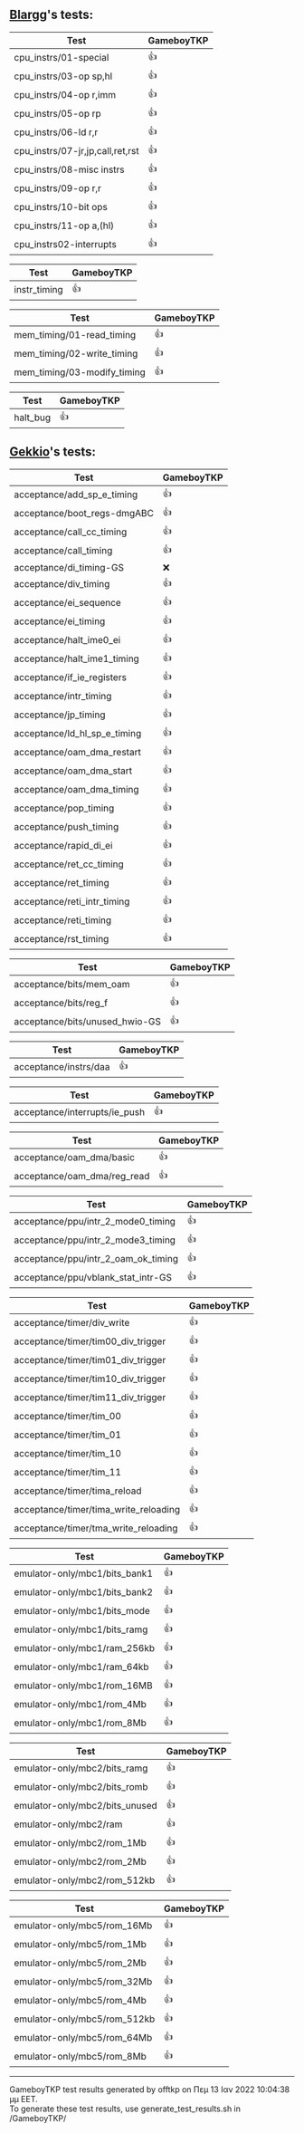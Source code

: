 ## [Blargg](https://github.com/gblargg)'s tests:    
| Test | GameboyTKP |
| -- | -- |
| cpu_instrs/01-special | :+1: |
| cpu_instrs/03-op sp,hl | :+1: |
| cpu_instrs/04-op r,imm | :+1: |
| cpu_instrs/05-op rp | :+1: |
| cpu_instrs/06-ld r,r | :+1: |
| cpu_instrs/07-jr,jp,call,ret,rst | :+1: |
| cpu_instrs/08-misc instrs | :+1: |
| cpu_instrs/09-op r,r | :+1: |
| cpu_instrs/10-bit ops | :+1: |
| cpu_instrs/11-op a,(hl) | :+1: |
| cpu_instrs02-interrupts | :+1: |

| Test | GameboyTKP |
| -- | -- |
| instr_timing | :+1: |

| Test | GameboyTKP |
| -- | -- |
| mem_timing/01-read_timing | :+1: |
| mem_timing/02-write_timing | :+1: |
| mem_timing/03-modify_timing | :+1: |

| Test | GameboyTKP |
| -- | -- |
| halt_bug | :+1: |

## [Gekkio](https://github.com/Gekkio)'s tests:    

| Test | GameboyTKP |
| -- | -- |
| acceptance/add_sp_e_timing | :+1: |
| acceptance/boot_regs-dmgABC | :+1: |
| acceptance/call_cc_timing | :+1: |
| acceptance/call_timing | :+1: |
| acceptance/di_timing-GS | :x: |
| acceptance/div_timing | :+1: |
| acceptance/ei_sequence | :+1: |
| acceptance/ei_timing | :+1: |
| acceptance/halt_ime0_ei | :+1: |
| acceptance/halt_ime1_timing | :+1: |
| acceptance/if_ie_registers | :+1: |
| acceptance/intr_timing | :+1: |
| acceptance/jp_timing | :+1: |
| acceptance/ld_hl_sp_e_timing | :+1: |
| acceptance/oam_dma_restart | :+1: |
| acceptance/oam_dma_start | :+1: |
| acceptance/oam_dma_timing | :+1: |
| acceptance/pop_timing | :+1: |
| acceptance/push_timing | :+1: |
| acceptance/rapid_di_ei | :+1: |
| acceptance/ret_cc_timing | :+1: |
| acceptance/ret_timing | :+1: |
| acceptance/reti_intr_timing | :+1: |
| acceptance/reti_timing | :+1: |
| acceptance/rst_timing | :+1: |

| Test | GameboyTKP |
| -- | -- |
| acceptance/bits/mem_oam | :+1: |
| acceptance/bits/reg_f | :+1: |
| acceptance/bits/unused_hwio-GS | :+1: |

| Test | GameboyTKP |
| -- | -- |
| acceptance/instrs/daa | :+1: |

| Test | GameboyTKP |
| -- | -- |
| acceptance/interrupts/ie_push | :+1: |

| Test | GameboyTKP |
| -- | -- |
| acceptance/oam_dma/basic | :+1: |
| acceptance/oam_dma/reg_read | :+1: |

| Test | GameboyTKP |
| -- | -- |
| acceptance/ppu/intr_2_mode0_timing | :+1: |
| acceptance/ppu/intr_2_mode3_timing | :+1: |
| acceptance/ppu/intr_2_oam_ok_timing | :+1: |
| acceptance/ppu/vblank_stat_intr-GS | :+1: |

| Test | GameboyTKP |
| -- | -- |
| acceptance/timer/div_write | :+1: |
| acceptance/timer/tim00_div_trigger | :+1: |
| acceptance/timer/tim01_div_trigger | :+1: |
| acceptance/timer/tim10_div_trigger | :+1: |
| acceptance/timer/tim11_div_trigger | :+1: |
| acceptance/timer/tim_00 | :+1: |
| acceptance/timer/tim_01 | :+1: |
| acceptance/timer/tim_10 | :+1: |
| acceptance/timer/tim_11 | :+1: |
| acceptance/timer/tima_reload | :+1: |
| acceptance/timer/tima_write_reloading | :+1: |
| acceptance/timer/tma_write_reloading | :+1: |

| Test | GameboyTKP |
| -- | -- |
| emulator-only/mbc1/bits_bank1 | :+1: |
| emulator-only/mbc1/bits_bank2 | :+1: |
| emulator-only/mbc1/bits_mode | :+1: |
| emulator-only/mbc1/bits_ramg | :+1: |
| emulator-only/mbc1/ram_256kb | :+1: |
| emulator-only/mbc1/ram_64kb | :+1: |
| emulator-only/mbc1/rom_16MB | :+1: |
| emulator-only/mbc1/rom_4Mb | :+1: |
| emulator-only/mbc1/rom_8Mb | :+1: |

| Test | GameboyTKP |
| -- | -- |
| emulator-only/mbc2/bits_ramg | :+1: |
| emulator-only/mbc2/bits_romb | :+1: |
| emulator-only/mbc2/bits_unused | :+1: |
| emulator-only/mbc2/ram | :+1: |
| emulator-only/mbc2/rom_1Mb | :+1: |
| emulator-only/mbc2/rom_2Mb | :+1: |
| emulator-only/mbc2/rom_512kb | :+1: |

| Test | GameboyTKP |
| -- | -- |
| emulator-only/mbc5/rom_16Mb | :+1: |
| emulator-only/mbc5/rom_1Mb | :+1: |
| emulator-only/mbc5/rom_2Mb | :+1: |
| emulator-only/mbc5/rom_32Mb | :+1: |
| emulator-only/mbc5/rom_4Mb | :+1: |
| emulator-only/mbc5/rom_512kb | :+1: |
| emulator-only/mbc5/rom_64Mb | :+1: |
| emulator-only/mbc5/rom_8Mb | :+1: |

-----
GameboyTKP test results generated by offtkp on Πεμ 13 Ιαν 2022 10:04:38 μμ EET.    
To generate these test results, use generate_test_results.sh in /GameboyTKP/
